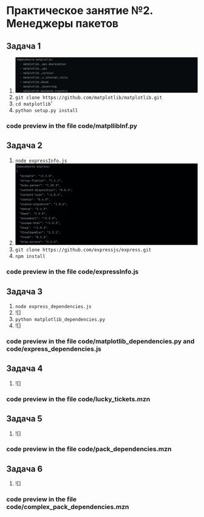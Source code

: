 # Практическое занятие №2. Менеджеры пакетов

## Задача 1

1. ![1.jpg](Photo/1.jpg)
2. `git clone https://github.com/matplotlib/matplotlib.git`
3. `cd matplotlib`'
4. `python setup.py install`
### code preview in the file code/matpllibInf.py

## Задача 2

1. `node expressInfo.js `
2. ![2.jpg](Photo/2.jpg)
3. `git clone https://github.com/expressjs/express.git`
4. `npm install`
### code preview in the file code/expressInfo.js

## Задача 3

1. `node express_dependencies.js`
2. ![]
3. `python matplotlib_dependencies.py`
4. ![]
### code preview in the file code/matplotlib_dependencies.py and code/express_dependencies.js

## Задача 4

1. ![]
### code preview in the file code/lucky_tickets.mzn

## Задача 5

1. ![]
### code preview in the file code/pack_dependencies.mzn

## Задача 6

1. ![]
### code preview in the file code/complex_pack_dependencies.mzn

